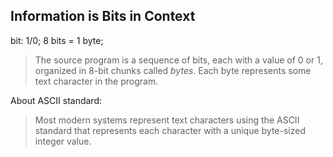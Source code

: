 ## Information is Bits in Context

bit: 1/0; 8 bits = 1 byte;

> The source program is a sequence of bits, each with a value of 0 or 1, organized in 8-bit chunks called *bytes*. Each byte represents some text character in the program.

About ASCII standard:

> Most modern systems represent text characters using the ASCII standard that represents each character with a unique byte-sized integer value.

